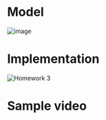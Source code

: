 # Model

![image](https://user-images.githubusercontent.com/43689290/224527289-3ef81d13-98a7-490d-bea6-73e6b9fa4bc3.png)

# Implementation

![Homework 3](https://user-images.githubusercontent.com/43689290/224607844-46737b8a-d214-4a55-9603-1347950ee232.jpg)

# Sample video
